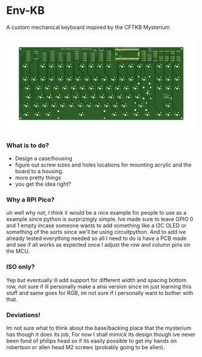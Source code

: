 # Env-KB
 A custom mechanical keyboard inspired by the CFTKB Mysterium

![Front](KBFront.png?raw=true "Front of PCB")

### What is to do?
* Design a case/housing
* figure out screw sizes and holes locations for mounting acrylic and the board to a housing.
* more pretty things
* you get the idea right?


### Why a RPI Pico?
uh well why not, I think it would be a nice example for people to use as a example since python is surprizingly simple.
Ive made sure to leave GPIO 0 and 1 empty incase someone wants to add something like a I2C OLED or something of the sorts since we'll be using circuitpython.
And to add ive already tested everything needed so all I need to do is have a PCB made and see if all works as expected once I adjust the row and column pins on the MCU.

### ISO only?
Yep but eventually ill add support for different width and spacing bottom row, not sure if ill personally make a ansi version since im just learning this stuff and same goes for RGB, im not sure if I personally want to bother with that.

### Deviations!
Im not sure what to think about the base/backing place that the mysterium has though it does its job, For now I shall mimick its design though ive never been fond of philips head so if its easily possible to get my hands on robertson or allen head M2 screws (probably going to be allen).
